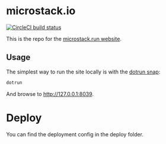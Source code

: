 # microstack.io
[![CircleCI build
status](https://circleci.com/gh/canonical-web-and-design/microstack.run.svg?style=shield)](https://circleci.com/gh/canonical-web-and-design/microstack.run)

This is the repo for the [microstack.run website](https://microstack.run).

## Usage

The simplest way to run the site locally is with the [dotrun snap](https://snapcraft.io/dotrun):

```bash
dotrun
```

And browse to http://127.0.0.1:8039.

# Deploy
You can find the deployment config in the deploy folder.

